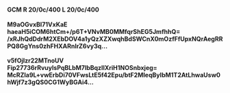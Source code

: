#### GCM R 20/0c/400 L 20/0c/400
**M9aOGvxBl71VxKaE**<br/>**haeaH5iCOM6htCm+/p6T+VNvMB0MMfqrShEG5JmfhhQ=**<br/>**/xRJhQdDdrM2XEbDOV4a1yQzXZXwqhBdSWCnX0mOzfFfUpxNQrAegRRPQ8GgYns0zhFHXARnlrZ6vy3q...**<br/><br/>
**v5fOjlzr22MTnoUV**<br/>**Fip27736rRvuylsPqBLbM7lbBqzllXriH1NOSnbxjeg=**<br/>**McRZla9L+vwErbDi70VFwsLtE5f42Epu/btF2MIeqByIbM1T2AtLhwaUsw0hWjf7z3gQS0CG1WyBGAi4...**